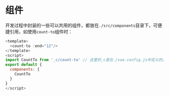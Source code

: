 # 组件

开发过程中封装的一些可以共用的组件，都放在`./src/components`目录下，可便捷引用，如使用`count-to`组件时：

```javascript
<template>
  <count-to :end="12"/>
</template>
<script>
import CountTo from '_c/count-to' // 这里的_c是在./vue.config.js中定义的，等效./src/components
export default {
  components: {
    CountTo
  }
}
</script>
```
